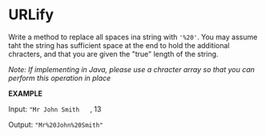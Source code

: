 # URLify

Write a method to replace all spaces ina string with `'%20'`. You may assume taht the string has sufficient space at the end to hold the additional chracters, and that you are given the "true" length of the string.

*Note: If implementing in Java, please use a chracter array so that you can perform this operation in place*

**EXAMPLE**

Input: `"Mr John Smith   `, 13

Output: `"Mr%20John%20Smith"`